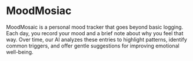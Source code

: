 # MoodMosiac
MoodMosaic is a personal mood tracker that goes beyond basic logging. Each day, you record your mood and a brief note about why you feel that way. Over time, our AI analyzes these entries to highlight patterns, identify common triggers, and offer gentle suggestions for improving emotional well-being.
